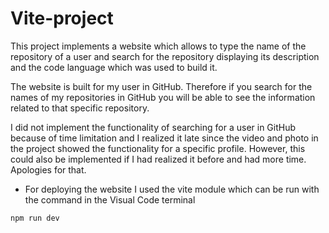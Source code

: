 # Vite-project

This project implements a website which allows to type the name of the repository of a user and search for the repository displaying its description and the code language which was used to build it. 

The website is built for my user in GitHub. Therefore if you search for the names of my repositories in GitHub you will be able to see the information related to that specific repository. 

I did not implement the functionality of searching for a user in GitHub because of time limitation and I realized it late since the video and photo in the project showed the functionality for a specific profile. However, this could also be implemented if I had realized it before and had more time. Apologies for that. 

- For deploying the website I used the vite module which can be run with the command in the Visual Code terminal 

```js
npm run dev
```
